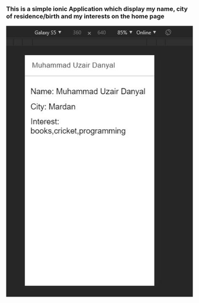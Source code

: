 ### This is a simple ionic Application which display my name, city of residence/birth and my interests on the home page
<img src="screenshot.JPG" width="600">
